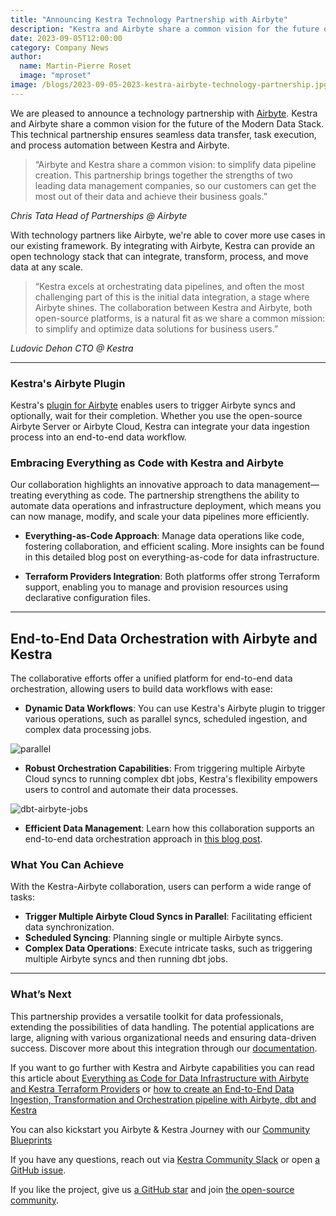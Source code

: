 ```yaml
---
title: "Announcing Kestra Technology Partnership with Airbyte"
description: "Kestra and Airbyte share a common vision for the future of the Modern Data Stack. This technical partnership ensures seamless data transfer, task execution, and process automation between Kestra and Airbyte."
date: 2023-09-05T12:00:00
category: Company News
author:
  name: Martin-Pierre Roset
  image: "mproset"
image: /blogs/2023-09-05-2023-kestra-airbyte-technology-partnership.jpg
---
```


We are pleased to announce a technology partnership with [Airbyte](https://airbyte.com/). Kestra and Airbyte share a common vision for the future of the Modern Data Stack. This technical partnership ensures seamless data transfer, task execution, and process automation between Kestra and Airbyte.

>“Airbyte and Kestra share a common vision: to simplify data pipeline creation. This partnership brings together the strengths of two leading data management companies, so our customers can get the most out of their data and achieve their business goals.”

*Chris Tata Head of Partnerships @ Airbyte*

With technology partners like Airbyte, we're able to cover more use cases in our existing framework. By integrating with Airbyte, Kestra can provide an open technology stack that can integrate, transform, process, and move data at any scale.

>“Kestra excels at orchestrating data pipelines, and often the most challenging part of this is the initial data integration, a stage where Airbyte shines. The collaboration between Kestra and Airbyte, both open-source platforms, is a natural fit as we share a common mission: to simplify and optimize data solutions for business users.”

*Ludovic Dehon CTO @ Kestra*

---

### Kestra's Airbyte Plugin ###
Kestra's [plugin for Airbyte](https://kestra.io/plugins/plugin-airbyte) enables users to trigger Airbyte syncs and optionally, wait for their completion. Whether you use the open-source Airbyte Server or Airbyte Cloud, Kestra can integrate your data ingestion process into an end-to-end data workflow.

### Embracing Everything as Code with Kestra and Airbyte ###
Our collaboration highlights an innovative approach to data management—treating everything as code. The partnership strengthens the ability to automate data operations and infrastructure deployment, which means you can now manage, modify, and scale your data pipelines more efficiently.

- **Everything-as-Code Approach**: Manage data operations like code, fostering collaboration, and efficient scaling. More insights can be found in this detailed blog post on everything-as-code for data infrastructure.

- **Terraform Providers Integration**: Both platforms offer strong Terraform support, enabling you to manage and provision resources using declarative configuration files. 

--- 

## End-to-End Data Orchestration with Airbyte and Kestra ##

The collaborative efforts offer a unified platform for end-to-end data orchestration, allowing users to build data workflows with ease:

- **Dynamic Data Workflows**: You can use Kestra's Airbyte plugin to trigger various operations, such as parallel syncs, scheduled ingestion, and complex data processing jobs.

![parallel](/blogs/2023-09-05-2023-kestra-airbyte-technology-partnership/parallel.png)

- **Robust Orchestration Capabilities**: From triggering multiple Airbyte Cloud syncs to running complex dbt jobs, Kestra's flexibility empowers users to control and automate their data processes.

![dbt-airbyte-jobs](/blogs/2023-09-05-2023-kestra-airbyte-technology-partnership/dbt-job-airbyte.png) 

- **Efficient Data Management**: Learn how this collaboration supports an end-to-end data orchestration approach in [this blog post](https://kestra.io/blogs/2023-06-26-end-to-end-data-orchestration).

### What You Can Achieve ###
With the Kestra-Airbyte collaboration, users can perform a wide range of tasks:

- **Trigger Multiple Airbyte Cloud Syncs in Parallel**: Facilitating efficient data synchronization.
- **Scheduled Syncing**: Planning single or multiple Airbyte syncs.
- **Complex Data Operations**: Execute intricate tasks, such as triggering multiple Airbyte syncs and then running dbt jobs.

---

### What’s Next ##

This partnership provides a versatile toolkit for data professionals, extending the possibilities of data handling. The potential applications are large, aligning with various organizational needs and ensuring data-driven success. Discover more about this integration through our [documentation](https://kestra.io/plugins/plugin-airbyte).

If you want to go further with Kestra and Airbyte capabilities you can read this article about [Everything as Code for Data Infrastructure with Airbyte and Kestra Terraform Providers](https://airbyte.com/blog/everything-as-code-for-data-infrastructure-with-airbyte-and-kestra-terraform-providers) or [how to create an End-to-End Data Ingestion, Transformation and Orchestration pipeline with Airbyte, dbt and Kestra](https://kestra.io/blogs/2023-06-26-end-to-end-data-orchestration)

You can also kickstart you Airbyte & Kestra Journey with our [Community Blueprints](https://demo.kestra.io/ui/blueprints/community?q=airbyte&page=1)

If you have any questions, reach out via [Kestra Community Slack](https://kestra.io/slack) or open [a GitHub issue](https://github.com/kestra-io/kestra).

If you like the project, give us [a GitHub star](https://github.com/kestra-io/kestra) and join [the open-source community](https://kestra.io/slack).
